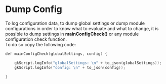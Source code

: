 # Dump Config

To log configuration data, to dump global settings or dump module configurations in order to know what to evaluate and what to change, it is possible to dump settings in **mainConfigCheck()** or any module configuration check function.\
To do so copy the following code:

```c++
def mainConfigCheck(globalSettings, config) {

    gkScript.logInfo("globalSettings: \n" + to_json(globalSettings));
    gkScript.logInfo("config: \n" + to_json(config));

}
```
